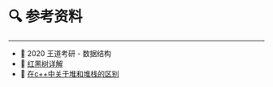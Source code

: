 # 🔍 参考资料

---



- 🎐 2020 王道考研 - 数据结构
- 🥞 [红黑树详解](https://www.cnblogs.com/51life/p/9324321.html)
- 👚 [在c++中关于堆和堆栈的区别](https://blog.csdn.net/qianyayun19921028/article/details/80364964)



